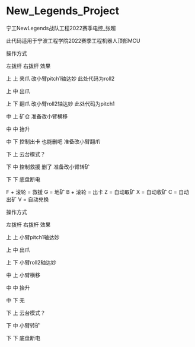 # New_Legends_Project
宁工NewLegends战队工程2022赛季电控_张超

此代码适用于宁波工程学院2022赛季工程机器人顶部MCU

操作方式

左拨杆      右拨杆      效果

上          上          夹爪    改小臂pitch1轴达妙 此处代码为roll2

上          中          出爪

上          下          翻爪    改小臂roll2轴达妙 此处代码为pitch1

中          上          矿仓    准备改小臂横移

中          中          抬升






中          下          控制出卡    也能删吧  准备改小臂翻爪  

下          上          云台模式？

下          中          控制救援    删了    准备改小臂转矿

下          下          底盘断电


F + 滚轮 = 救援
G        = 地矿
B + 滚轮 = 出卡
Z        = 自动取矿
X        = 自动收矿
C        = 自动出矿
V        = 自动兑换


操作方式

左拨杆      右拨杆      效果

上          上          小臂pitch1轴达妙

上          中          出爪

上          下          小臂roll2轴达妙

中          上          小臂横移

中          中          抬升
   





中          下          无 

下          上          云台模式？

下          中          小臂转矿

下          下          底盘断电
